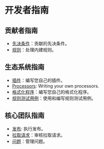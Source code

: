 # 开发者指南

## 贡献者指南

-   [先决条件](developer-guide/prerequisites.md)：贡献的先决条件。
-   [规则](developer-guide/rules.md)：处理内建规则。

## 生态系统指南

-   [插件](developer-guide/plugins.md)：编写您自己的插件。
-   [Processors](developer-guide/processors.md): Writing your own processors.
-   [格式化程序](developer-guide/formatters.md)：编写您自己的格式化程序。
-   [规则测试用例](developer-guide/rule-testers.md)：使用和编写规则测试用例。

## 核心团队指南

-   [发布](developer-guide/releases.md): 执行发布。
-   [拉取请求](developer-guide/pull-requests.md)：审核拉取请求。
-   [问题](developer-guide/issues.md)：管理问题。
